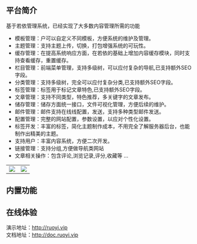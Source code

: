 ## 平台简介
基于若依管理系统，已经实现了大多数内容管理所需的功能
* 模板管理：户可以自定义不同模板，方便系统的维护及管理。
* 主题管理：支持主题上传，切换，打包增强系统的可玩性。
* 缓存管理：在提高系统响应方面，在若依的基础上增加内容缓存模块，同时支持查看缓存，重置缓存。
* 栏目管理：前端菜单管理，支持多级树，可以应付复杂的导航,已支持额外SEO字段。
* 分类管理：支持多级树，完全可以应付复杂分类,已支持额外SEO字段。
* 标签管理：标签用于标记文章特色,已支持额外SEO字段。
* 文章管理：支持不同类型，特色推荐，多关键字的文章发布。
* 储存管理：储存方面统一接口，文件可视化管理，方便后续的维护。
* 邮件管理：邮件支持在线线配置，发送，支持多种类型邮件发送。
* 配置管理：完整的网站配置，参数设置，以应对个性化设置。
* 标签开发：丰富的标签，简化主题制作成本，不用完全了解服务器后台，也能制作出精美的主题。
* 支持用户：丰富内容系统，方便二次开发。
* 链接管理：支持分组,方便做导航类网站
* 文章相关操作：包含评论,浏览记录,评分,收藏等 ...
<table>
    <tr>
        <td><img src="https://gitee.com/Getawy/zhige/blob/master/ruoyi-oly/oly-web/src/main/resources/templates/themes/bobey/resource/images/thumbs/0.jpg"/></td>
        <td><img src="https://gitee.com/Getawy/zhige/blob/master/ruoyi-oly/oly-web/src/main/resources/templates/themes/bobey/resource/images/thumbs/0.jpg"/></td>
    </tr>
                                      
</table>

## 内置功能


## 在线体验

演示地址：http://ruoyi.vip  
文档地址：http://doc.ruoyi.vip



